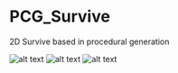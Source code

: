 # PCG_Survive
2D Survive based in procedural generation 

![alt text](https://cdn.myportfolio.com/a4465ba5-69b5-4873-9a17-54b76ec6fce1/7d67d98b-2ce3-4a19-a04a-1012a2e3b97e_rw_1920.PNG?h=fa7f06be75f65dc1f1783ffcb680b406)
![alt text](https://cdn.myportfolio.com/a4465ba5-69b5-4873-9a17-54b76ec6fce1/0df8b7ec-b012-40bb-bd6a-6258495c0448_rw_1920.PNG?h=470eb911f6748d274612b67561bd60f2)
![alt text](https://cdn.myportfolio.com/a4465ba5-69b5-4873-9a17-54b76ec6fce1/0b28a42f-5d9c-4eda-b04b-f91e1887881f_rw_1920.PNG?h=c23642f47efde80ac061426df027bf62)

